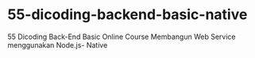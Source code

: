# 55-dicoding-backend-basic-native
55 Dicoding Back-End Basic Online Course
Membangun Web Service menggunakan Node.js- Native